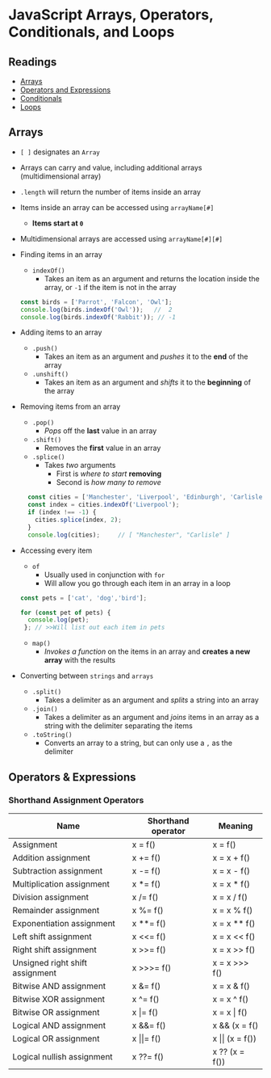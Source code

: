 # JavaScript Arrays, Operators, Conditionals, and Loops

## Readings

* [Arrays](https://developer.mozilla.org/en-US/docs/Learn/JavaScript/First_steps/Arrays)
* [Operators and Expressions](https://developer.mozilla.org/en-US/docs/Web/JavaScript/Guide/Expressions_and_Operators)
* [Conditionals](https://developer.mozilla.org/en-US/docs/Learn/JavaScript/Building_blocks/conditionals)
* [Loops](https://developer.mozilla.org/en-US/docs/Learn/JavaScript/Building_blocks/Looping_code)

## Arrays

* `[ ]` designates an `Array`
* Arrays can carry and value, including additional arrays (multidimensional array)
* `.length` will return the number of items inside an array
* Items inside an array can be accessed using `arrayName[#]`
  * **Items start at `0`**
* Multidimensional arrays are accessed using `arrayName[#][#]`
* Finding items in an array
  * `indexOf()`
    * Takes an item as an argument and returns the location inside the array, or `-1` if the item is not in the array

  ```js
  const birds = ['Parrot', 'Falcon', 'Owl'];
  console.log(birds.indexOf('Owl'));   //  2
  console.log(birds.indexOf('Rabbit')); // -1
  ```
* Adding items to an array
  * `.push()`
    * Takes an item as an argument and *pushes* it to the **end** of the array
  * `.unshift()`
    * Takes an item as an argument and *shifts* it to the **beginning** of the array
* Removing items from an array
  * `.pop()`
    * *Pops* off the **last** value in an array
  * `.shift()`
    * Removes the **first** value in an array
  * `.splice()`
    * Takes *two* arguments
      * First is *where to start* **removing**
      * Second is *how many to remove*

  ``` js
    const cities = ['Manchester', 'Liverpool', 'Edinburgh', 'Carlisle'];
    const index = cities.indexOf('Liverpool');
    if (index !== -1) {
      cities.splice(index, 2);
    }
    console.log(cities);     // [ "Manchester", "Carlisle" ]
    ```
* Accessing every item
  * `of`
    * Usually used in conjunction with `for`
    * Will allow you go through each item in an array in a loop
  
  ``` js
  const pets = ['cat', 'dog','bird'];

  for (const pet of pets) {
    console.log(pet);
   }; // >>Will list out each item in pets
  ```
  * `map()`
    * *Invokes a function* on the items in an array and **creates a new array** with the results
* Converting between `strings` and `arrays`
  * `.split()`
    * Takes a delimiter as an argument and *splits* a string into an array
  * `.join()`
    * Takes a delimiter as an argument and *joins* items in an array as a string with the delimiter separating the items
  * `.toString()`
    * Converts an array to a string, but can only use a `,` as the delimiter

## Operators & Expressions

### Shorthand Assignment Operators

| **Name** | **Shorthand operator** |	**Meaning** |
| --- | --- | --- |
| Assignment	| x = f()	| x = f() |
| Addition assignment	| x += f() | x = x + f() |
|Subtraction assignment |	x -= f()	| x = x - f() |
| Multiplication assignment |	x *= f() |	x = x * f() |
| Division assignment |	x /= f() |	x = x / f() |
| Remainder assignment |	x %= f() |	x = x % f() |
| Exponentiation assignment |	x **= f() |	x = x ** f() |
| Left shift assignment |	x <<= f() |	x = x << f() |
| Right shift assignment |	x >>= f() |	x = x >> f() |
| Unsigned right shift assignment |	x >>>= f() |	x = x >>> f() |
| Bitwise AND assignment |	x &= f() |	x = x & f() |
| Bitwise XOR assignment |	x ^= f() |	x = x ^ f() |
| Bitwise OR assignment |	x \|= f() |	x = x \| f() |
| Logical AND assignment |	x &&= f() |	x && (x = f() |) |
| Logical OR assignment |	x \|\|= f() |	x \|\| (x = f()) |
| Logical nullish assignment |	x ??= f() |	x ?? (x = f()) |
